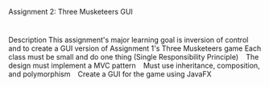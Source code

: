 Assignment 2: Three Musketeers GUI
# <Your-Project-Title>
Description
This assignment's major learning goal is inversion of control and to create a GUI version of Assignment 1's
Three Musketeers game
Each class must be small and do one thing (Single Responsibility Principle)
  The design must implement a MVC pattern
  Must use inheritance, composition, and polymorphism
  Create a GUI for the game using JavaFX
